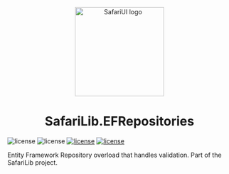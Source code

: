 <!-- markdownlint-disable-next-line -->
<p align="center">
    <img width="200" src="https://raw.githubusercontent.com/SafariLib/.github/main/assets/logo.png" alt="SafariUI logo">
</p>
<h1 align="center">SafariLib.EFRepositories</h1>

![license](https://img.shields.io/badge/SafariLib-yellow.svg)
![license](https://img.shields.io/badge/EFRepositories-0.1.0-yellow.svg)
[![license](https://img.shields.io/badge/license-MIT-blue.svg)](./LICENSE)
[![license](https://img.shields.io/badge/.net_8.0-blue.svg)](./LICENSE)

Entity Framework Repository overload that handles validation. Part of the SafariLib project.
